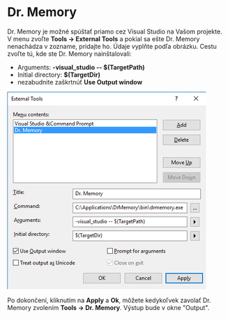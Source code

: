 # Dr. Memory

Dr. Memory je možné spúštať priamo cez Visual Studio na Vašom projekte. V menu zvoľte **Tools → External Tools** a pokial sa ešte Dr. Memory nenachádza v zozname, pridajte ho. Údaje vyplňte podľa obrázku. Cestu zvoľte tú, kde ste Dr. Memory nainštalovali:

- Arguments: **-visual_studio -- $(TargetPath)**
- Initial directory: **$(TargetDir)**
- nezabudnite zaškrtnúť **Use Output window**

![](/images/visual-studio-2015/drmemory.png)

Po dokončení, kliknutím na **Apply** a **Ok**, môžete kedykoľvek zavolať Dr. Memory zvolením **Tools → Dr. Memory**. Výstup bude v okne "Output".
